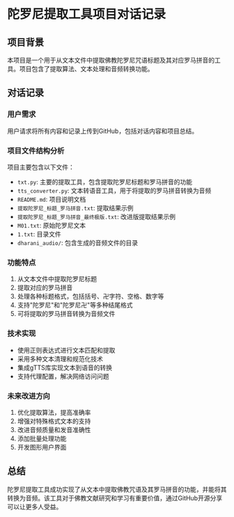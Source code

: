 # 陀罗尼提取工具项目对话记录

## 项目背景

本项目是一个用于从文本文件中提取佛教陀罗尼咒语标题及其对应罗马拼音的工具。项目包含了提取算法、文本处理和音频转换功能。

## 对话记录

### 用户需求

用户请求将所有内容和记录上传到GitHub，包括对话内容和项目总结。

### 项目文件结构分析

项目主要包含以下文件：

- `txt.py`: 主要的提取工具，包含提取陀罗尼标题和罗马拼音的功能
- `tts_converter.py`: 文本转语音工具，用于将提取的罗马拼音转换为音频
- `README.md`: 项目说明文档
- `提取陀罗尼_标题_罗马拼音.txt`: 提取结果示例
- `提取陀罗尼_标题_罗马拼音_最终极版.txt`: 改进版提取结果示例
- `M01.txt`: 原始陀罗尼文本
- `1.txt`: 目录文件
- `dharani_audio/`: 包含生成的音频文件的目录

### 功能特点

1. 从文本文件中提取陀罗尼标题
2. 提取对应的罗马拼音
3. 处理各种标题格式，包括括号、卍字符、空格、数字等
4. 支持"陀罗尼"和"陀罗尼卍"等多种结尾格式
5. 可将提取的罗马拼音转换为音频文件

### 技术实现

- 使用正则表达式进行文本匹配和提取
- 采用多种文本清理和规范化技术
- 集成gTTS库实现文本到语音的转换
- 支持代理配置，解决网络访问问题

### 未来改进方向

1. 优化提取算法，提高准确率
2. 增强对特殊格式文本的支持
3. 改进音频质量和发音准确性
4. 添加批量处理功能
5. 开发图形用户界面

## 总结

陀罗尼提取工具成功实现了从文本中提取佛教咒语及其罗马拼音的功能，并能将其转换为音频。该工具对于佛教文献研究和学习有重要价值，通过GitHub开源分享可以让更多人受益。